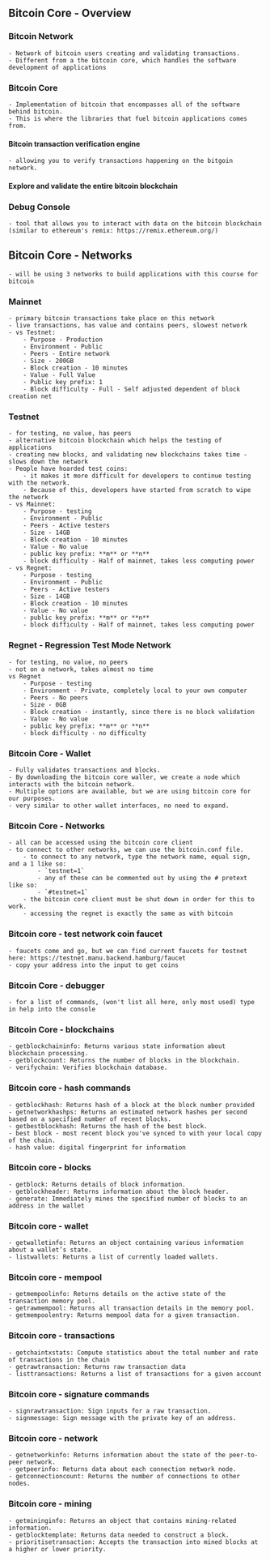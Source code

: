 ## Bitcoin Core - Overview

### Bitcoin Network
	- Network of bitcoin users creating and validating transactions.
	- Different from a the bitcoin core, which handles the software development of applications

### Bitcoin Core 
	- Implementation of bitcoin that encompasses all of the software behind bitcoin.
	- This is where the libraries that fuel bitcoin applications comes from.

#### Bitcoin transaction verification engine
	- allowing you to verify transactions happening on the bitgoin network.

#### Explore and validate the entire bitcoin blockchain

### Debug Console
	- tool that allows you to interact with data on the bitcoin blockchain (similar to ethereum's remix: https://remix.ethereum.org/)

## Bitcoin Core - Networks

	- will be using 3 networks to build applications with this course for bitcoin

### Mainnet
	- primary bitcoin transactions take place on this network
	- live transactions, has value and contains peers, slowest network
	- vs Testnet:
		- Purpose - Production
		- Environment - Public
		- Peers - Entire network
		- Size - 200GB
		- Block creation - 10 minutes
		- Value - Full Value
		- Public key prefix: 1
		- Block difficulty - Full - Self adjusted dependent of block creation net

### Testnet
	- for testing, no value, has peers
	- alternative bitcoin blockchain which helps the testing of applications
	- creating new blocks, and validating new blockchains takes time - slows down the network
	- People have hoarded test coins:
		- it makes it more difficult for developers to continue testing with the network.
		- Because of this, developers have started from scratch to wipe the network 
	- vs Mainnet:
		- Purpose - testing
		- Environment - Public
		- Peers - Active testers
		- Size - 14GB
		- Block creation - 10 minutes
		- Value - No value
		- public key prefix: **m** or **n**
		- block difficulty - Half of mainnet, takes less computing power
	- vs Regnet:
		- Purpose - testing
		- Environment - Public
		- Peers - Active testers
		- Size - 14GB
		- Block creation - 10 minutes
		- Value - No value
		- public key prefix: **m** or **n**
		- block difficulty - Half of mainnet, takes less computing power

### Regnet - Regression Test Mode Network
	- for testing, no value, no peers
	- not on a network, takes almost no time
	vs Regnet
		- Purpose - testing
		- Environment - Private, completely local to your own computer
		- Peers - No peers
		- Size - 0GB
		- Block creation - instantly, since there is no block validation
		- Value - No value
		- public key prefix: **m** or **n**
		- block difficulty - no difficulty

### Bitcoin Core - Wallet
	- Fully validates transactions and blocks.
	- By downloading the bitcoin core waller, we create a node which interacts with the bitcoin network.
	- Multiple options are available, but we are using bitcoin core for our purposes.
	- very similar to other wallet interfaces, no need to expand.

### Bitcoin Core - Networks
	- all can be accessed using the bitcoin core client
	- to connect to other networks, we can use the bitcoin.conf file.
		- to connect to any network, type the network name, equal sign, and a 1 like so:
			- `testnet=1`
			- any of these can be commented out by using the # pretext like so:
			- `#testnet=1`
		- the bitcoin core client must be shut down in order for this to work.
		- accessing the regnet is exactly the same as with bitcoin

### Bitcoin core - test network coin faucet
	- faucets come and go, but we can find current faucets for testnet here: https://testnet.manu.backend.hamburg/faucet
	- copy your address into the input to get coins

### Bitcoin Core - debugger
	- for a list of commands, (won't list all here, only most used) type in help into the console

### Bitcoin Core - blockchains
	- getblockchaininfo: Returns various state information about blockchain processing.
	- getblockcount: Returns the number of blocks in the blockchain.
	- verifychain: Verifies blockchain database.

### Bitcoin core - hash commands
	- getblockhash: Returns hash of a block at the block number provided
	- getnetworkhashps: Returns an estimated network hashes per second based on a specified number of recent blocks.
	- getbestblockhash: Returns the hash of the best block.
	- best block - most recent block you've synced to with your local copy of the chain.
	- hash value: digital fingerprint for information

### Bitcoin core - blocks
	- getblock: Returns details of block information.
	- getblockheader: Returns information about the block header.
	- generate: Immediately mines the specified number of blocks to an address in the wallet

### Bitcoin core - wallet
	- getwalletinfo: Returns an object containing various information about a wallet’s state.
	- listwallets: Returns a list of currently loaded wallets.

### Bitcoin core - mempool
	- getmempoolinfo: Returns details on the active state of the transaction memory pool.
	- getrawmempool: Returns all transaction details in the memory pool.
	- getmempoolentry: Returns mempool data for a given transaction.

### Bitcoin core - transactions
	- getchaintxstats: Compute statistics about the total number and rate of transactions in the chain
	- getrawtransaction: Returns raw transaction data
	- listtransactions: Returns a list of transactions for a given account

### Bitcoin core - signature commands
	- signrawtransaction: Sign inputs for a raw transaction.
	- signmessage: Sign message with the private key of an address.

### Bitcoin core - network
	- getnetworkinfo: Returns information about the state of the peer-to-peer network.
	- getpeerinfo: Returns data about each connection network node.
	- getconnectioncount: Returns the number of connections to other nodes.

### Bitcoin core - mining
	- getmininginfo: Returns an object that contains mining-related information.
	- getblocktemplate: Returns data needed to construct a block.
	- prioritisetransaction: Accepts the transaction into mined blocks at a higher or lower priority.